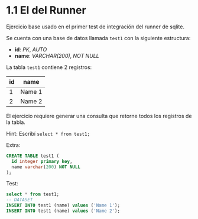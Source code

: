 # 1.1 El del Runner

Ejercicio base usado en el primer test de integración del runner de sqlite.

Se cuenta con una base de datos llamada `test1` con la siguiente estructura:

 - **id**: _PK_, _AUTO_
 - **name**: _VARCHAR(200)_, _NOT NULL_

La tabla `test1` contiene 2 registros:

   id | name
  ----|--------
    1 | Name 1 
    2 | Name 2 

El ejercicio requiere generar una consulta que retorne todos los registros de la tabla.

Hint: Escribí `select * from test1;`

Extra:

```sql
CREATE TABLE test1 (
  id integer primary key,
  name varchar(200) NOT NULL
);
```

Test:

```sql
select * from test1;
-- DATASET
INSERT INTO test1 (name) values ('Name 1');
INSERT INTO test1 (name) values ('Name 2');
```